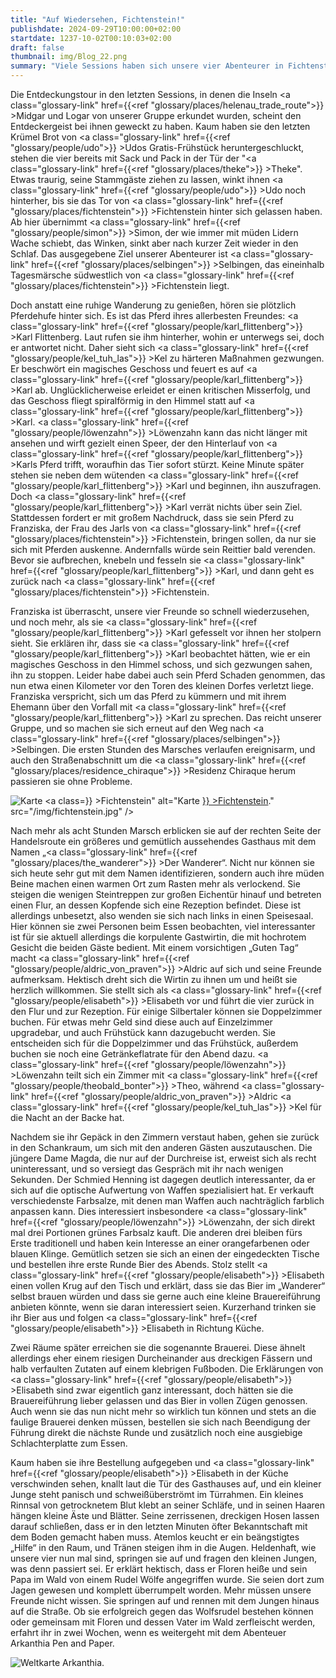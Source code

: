 ```yaml
---
title: "Auf Wiedersehen, Fichtenstein!"
publishdate: 2024-09-29T10:00:00+02:00
startdate: 1237-10-02T00:10:03+02:00
draft: false
thumbnail: img/Blog_22.png
summary: "Viele Sessions haben sich unsere vier Abenteurer in Fichtenstein aufgehalten, doch heute treibt es sie endlich weiter in die Richtung des Wirtshauses 'Der Wanderer'. Wen sie hier treffen und was sonst noch für Überraschungen auf sie warten, erfahrt ihr hier:"
---
```


Die Entdeckungstour in den letzten Sessions, in denen die Inseln <a class="glossary-link" href={{<ref "glossary/places/helenau_trade_route">}} >Midgar</a> und Logar von unserer Gruppe erkundet wurden, scheint den Entdeckergeist bei ihnen geweckt zu haben. Kaum haben sie den letzten Krümel Brot von <a class="glossary-link" href={{<ref "glossary/people/udo">}} >Udos</a> Gratis-Frühstück heruntergeschluckt, stehen die vier bereits mit Sack und Pack in der Tür der "<a class="glossary-link" href={{<ref "glossary/places/theke">}} >Theke</a>". Etwas traurig, seine Stammgäste ziehen zu lassen, winkt ihnen <a class="glossary-link" href={{<ref "glossary/people/udo">}} >Udo</a> noch hinterher, bis sie das Tor von <a class="glossary-link" href={{<ref "glossary/places/fichtenstein">}} >Fichtenstein</a> hinter sich gelassen haben. Ab hier übernimmt <a class="glossary-link" href={{<ref "glossary/people/simon">}} >Simon</a>, der wie immer mit müden Lidern Wache schiebt, das Winken, sinkt aber nach kurzer Zeit wieder in den Schlaf. Das ausgegebene Ziel unserer Abenteurer ist <a class="glossary-link" href={{<ref "glossary/places/selbingen">}} >Selbingen</a>, das eineinhalb Tagesmärsche südwestlich von <a class="glossary-link" href={{<ref "glossary/places/fichtenstein">}} >Fichtenstein</a> liegt.

Doch anstatt eine ruhige Wanderung zu genießen, hören sie plötzlich Pferdehufe hinter sich. Es ist das Pferd ihres allerbesten Freundes: <a class="glossary-link" href={{<ref "glossary/people/karl_flittenberg">}} >Karl Flittenberg</a>. Laut rufen sie ihm hinterher, wohin er unterwegs sei, doch er antwortet nicht. Daher sieht sich <a class="glossary-link" href={{<ref "glossary/people/kel_tuh_las">}} >Kel</a> zu härteren Maßnahmen gezwungen. Er beschwört ein magisches Geschoss und feuert es auf <a class="glossary-link" href={{<ref "glossary/people/karl_flittenberg">}} >Karl</a> ab. Unglücklicherweise erleidet er einen kritischen Misserfolg, und das Geschoss fliegt spiralförmig in den Himmel statt auf <a class="glossary-link" href={{<ref "glossary/people/karl_flittenberg">}} >Karl</a>. <a class="glossary-link" href={{<ref "glossary/people/löwenzahn">}} >Löwenzahn</a> kann das nicht länger mit ansehen und wirft gezielt einen Speer, der den Hinterlauf von <a class="glossary-link" href={{<ref "glossary/people/karl_flittenberg">}} >Karls</a> Pferd trifft, woraufhin das Tier sofort stürzt. Keine Minute später stehen sie neben dem wütenden <a class="glossary-link" href={{<ref "glossary/people/karl_flittenberg">}} >Karl</a> und beginnen, ihn auszufragen. Doch <a class="glossary-link" href={{<ref "glossary/people/karl_flittenberg">}} >Karl</a> verrät nichts über sein Ziel. Stattdessen fordert er mit großem Nachdruck, dass sie sein Pferd zu Franziska, der Frau des Jarls von <a class="glossary-link" href={{<ref "glossary/places/fichtenstein">}} >Fichtenstein</a>, bringen sollen, da nur sie sich mit Pferden auskenne. Andernfalls würde sein Reittier bald verenden. Bevor sie aufbrechen, knebeln und fesseln sie <a class="glossary-link" href={{<ref "glossary/people/karl_flittenberg">}} >Karl</a>, und dann geht es zurück nach <a class="glossary-link" href={{<ref "glossary/places/fichtenstein">}} >Fichtenstein</a>.

Franziska ist überrascht, unsere vier Freunde so schnell wiederzusehen, und noch mehr, als sie <a class="glossary-link" href={{<ref "glossary/people/karl_flittenberg">}} >Karl</a> gefesselt vor ihnen her stolpern sieht. Sie erklären ihr, dass sie <a class="glossary-link" href={{<ref "glossary/people/karl_flittenberg">}} >Karl</a> beobachtet hätten, wie er ein magisches Geschoss in den Himmel schoss, und sich gezwungen sahen, ihn zu stoppen. Leider habe dabei auch sein Pferd Schaden genommen, das nun etwa einen Kilometer vor den Toren des kleinen Dorfes verletzt liege. Franziska verspricht, sich um das Pferd zu kümmern und mit ihrem Ehemann über den Vorfall mit <a class="glossary-link" href={{<ref "glossary/people/karl_flittenberg">}} >Karl</a> zu sprechen. Das reicht unserer Gruppe, und so machen sie sich erneut auf den Weg nach <a class="glossary-link" href={{<ref "glossary/places/selbingen">}} >Selbingen</a>. Die ersten Stunden des Marsches verlaufen ereignisarm, und auch den Straßenabschnitt um die <a class="glossary-link" href={{<ref "glossary/places/residence_chiraque">}} >Residenz Chiraque</a> herum passieren sie ohne Probleme.

<div class="img-max center">
  <img class="img-fluid rounded" title="Karte <a class="glossary-link" href={{<ref "glossary/places/fichtenstein">}} >Fichtenstein</a>" alt="Karte <a class="glossary-link" href={{<ref "glossary/places/fichtenstein">}} >Fichtenstein</a>." src="/img/fichtenstein.jpg" />
</div>

Nach mehr als acht Stunden Marsch erblicken sie auf der rechten Seite der Handelsroute ein größeres und gemütlich aussehendes Gasthaus mit dem Namen „<a class="glossary-link" href={{<ref "glossary/places/the_wanderer">}} >Der Wanderer</a>“. Nicht nur können sie sich heute sehr gut mit dem Namen identifizieren, sondern auch ihre müden Beine machen einen warmen Ort zum Rasten mehr als verlockend. Sie steigen die wenigen Steintreppen zur großen Eichentür hinauf und betreten einen Flur, an dessen Kopfende sich eine Rezeption befindet. Diese ist allerdings unbesetzt, also wenden sie sich nach links in einen Speisesaal. Hier können sie zwei Personen beim Essen beobachten, viel interessanter ist für sie aktuell allerdings die korpulente Gastwirtin, die mit hochrotem Gesicht die beiden Gäste bedient. Mit einem vorsichtigen „Guten Tag“ macht <a class="glossary-link" href={{<ref "glossary/people/aldric_von_praven">}} >Aldric</a> auf sich und seine Freunde aufmerksam. Hektisch dreht sich die Wirtin zu ihnen um und heißt sie herzlich willkommen. Sie stellt sich als <a class="glossary-link" href={{<ref "glossary/people/elisabeth">}} >Elisabeth</a> vor und führt die vier zurück in den Flur und zur Rezeption. Für einige Silbertaler können sie Doppelzimmer buchen. Für etwas mehr Geld sind diese auch auf Einzelzimmer upgradebar, und auch Frühstück kann dazugebucht werden. Sie entscheiden sich für die Doppelzimmer und das Frühstück, außerdem buchen sie noch eine Getränkeflatrate für den Abend dazu. <a class="glossary-link" href={{<ref "glossary/people/löwenzahn">}} >Löwenzahn</a> teilt sich ein Zimmer mit <a class="glossary-link" href={{<ref "glossary/people/theobald_bonter">}} >Theo</a>, während <a class="glossary-link" href={{<ref "glossary/people/aldric_von_praven">}} >Aldric</a> <a class="glossary-link" href={{<ref "glossary/people/kel_tuh_las">}} >Kel</a> für die Nacht an der Backe hat.

Nachdem sie ihr Gepäck in den Zimmern verstaut haben, gehen sie zurück in den Schankraum, um sich mit den anderen Gästen auszutauschen. Die jüngere Dame Magda, die nur auf der Durchreise ist, erweist sich als recht uninteressant, und so versiegt das Gespräch mit ihr nach wenigen Sekunden. Der Schmied Henning ist dagegen deutlich interessanter, da er sich auf die optische Aufwertung von Waffen spezialisiert hat. Er verkauft verschiedenste Farbsalze, mit denen man Waffen auch nachträglich farblich anpassen kann. Dies interessiert insbesondere <a class="glossary-link" href={{<ref "glossary/people/löwenzahn">}} >Löwenzahn</a>, der sich direkt mal drei Portionen grünes Farbsalz kauft. Die anderen drei bleiben fürs Erste traditionell und haben kein Interesse an einer orangefarbenen oder blauen Klinge. Gemütlich setzen sie sich an einen der eingedeckten Tische und bestellen ihre erste Runde Bier des Abends. Stolz stellt <a class="glossary-link" href={{<ref "glossary/people/elisabeth">}} >Elisabeth</a> einen vollen Krug auf den Tisch und erklärt, dass sie das Bier im „Wanderer“ selbst brauen würden und dass sie gerne auch eine kleine Brauereiführung anbieten könnte, wenn sie daran interessiert seien. Kurzerhand trinken sie ihr Bier aus und folgen <a class="glossary-link" href={{<ref "glossary/people/elisabeth">}} >Elisabeth</a> in Richtung Küche.

Zwei Räume später erreichen sie die sogenannte Brauerei. Diese ähnelt allerdings eher einem riesigen Durcheinander aus dreckigen Fässern und halb verfaulten Zutaten auf einem klebrigen Fußboden. Die Erklärungen von <a class="glossary-link" href={{<ref "glossary/people/elisabeth">}} >Elisabeth</a> sind zwar eigentlich ganz interessant, doch hätten sie die Brauereiführung lieber gelassen und das Bier in vollen Zügen genossen. Auch wenn sie das nun nicht mehr so wirklich tun können und stets an die faulige Brauerei denken müssen, bestellen sie sich nach Beendigung der Führung direkt die nächste Runde und zusätzlich noch eine ausgiebige Schlachterplatte zum Essen.

Kaum haben sie ihre Bestellung aufgegeben und <a class="glossary-link" href={{<ref "glossary/people/elisabeth">}} >Elisabeth</a> in der Küche verschwinden sehen, knallt laut die Tür des Gasthauses auf, und ein kleiner Junge steht panisch und schweißüberströmt im Türrahmen. Ein kleines Rinnsal von getrocknetem Blut klebt an seiner Schläfe, und in seinen Haaren hängen kleine Äste und Blätter. Seine zerrissenen, dreckigen Hosen lassen darauf schließen, dass er in den letzten Minuten öfter Bekanntschaft mit dem Boden gemacht haben muss. Atemlos keucht er ein beängstigtes „Hilfe“ in den Raum, und Tränen steigen ihm in die Augen. Heldenhaft, wie unsere vier nun mal sind, springen sie auf und fragen den kleinen Jungen, was denn passiert sei. Er erklärt hektisch, dass er Floren heiße und sein Papa im Wald von einem Rudel Wölfe angegriffen wurde. Sie seien dort zum Jagen gewesen und komplett überrumpelt worden. Mehr müssen unsere Freunde nicht wissen. Sie springen auf und rennen mit dem Jungen hinaus auf die Straße. Ob sie erfolgreich gegen das Wolfsrudel bestehen können oder gemeinsam mit Floren und dessen Vater im Wald zerfleischt werden, erfahrt ihr in zwei Wochen, wenn es weitergeht mit dem Abenteuer Arkanthia Pen and Paper.

<div class="img-max center">
  <img class="img-fluid" title="Weltkarte Arkanthia" alt="Weltkarte Arkanthia." src="/img/Arkanthia_Full_Map_Fichtenstein_Wanderer.jpg" />
</div>
